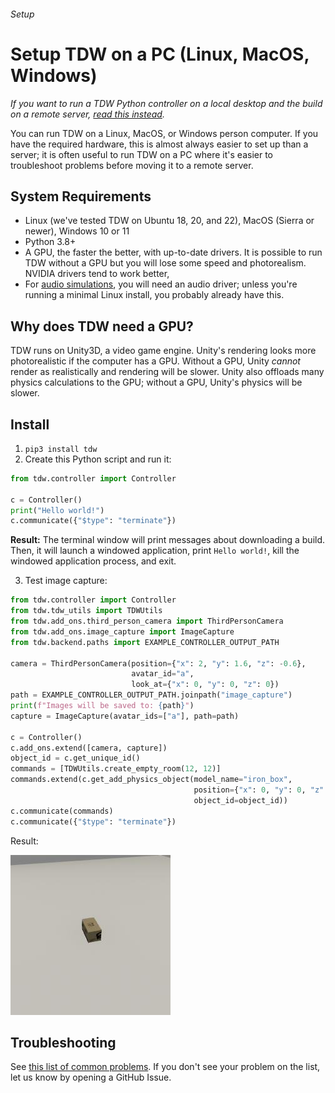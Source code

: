 ###### Setup

# Setup TDW on a PC (Linux, MacOS, Windows)

*If you want to run a TDW Python controller on a local desktop and the build on a remote server, [read this instead](pc_server.md).*

You can run TDW on a Linux, MacOS, or Windows person computer. If you have the required hardware, this is almost always easier to set up than a server; it is often useful to run TDW on a PC where it's easier to troubleshoot problems before moving it to a remote server. 

## System Requirements

- Linux (we've tested TDW on Ubuntu 18, 20, and 22), MacOS (Sierra or newer), Windows 10 or 11
- Python 3.8+
- A GPU, the faster the better, with up-to-date drivers. It is possible to run TDW without a GPU but you will lose some speed and photorealism. NVIDIA drivers tend to work better,
- For [audio simulations](../audio/overview.md), you will need an audio driver; unless you're running a minimal Linux install, you probably already have this.

## Why does TDW need a GPU?

TDW runs on Unity3D, a video game engine. Unity's rendering looks more photorealistic if the computer has a GPU. Without a GPU, Unity *cannot* render as realistically and rendering will be slower. Unity also offloads many physics calculations to the GPU; without a GPU, Unity's physics will be slower.

## Install

1. `pip3 install tdw`
2. Create this Python script and run it:

```python
from tdw.controller import Controller

c = Controller()
print("Hello world!")
c.communicate({"$type": "terminate"})
```

**Result:** The terminal window will print messages about downloading a build. Then, it will launch a windowed application, print `Hello world!`, kill the windowed application process, and exit.

3. Test image capture:

```python
from tdw.controller import Controller
from tdw.tdw_utils import TDWUtils
from tdw.add_ons.third_person_camera import ThirdPersonCamera
from tdw.add_ons.image_capture import ImageCapture
from tdw.backend.paths import EXAMPLE_CONTROLLER_OUTPUT_PATH

camera = ThirdPersonCamera(position={"x": 2, "y": 1.6, "z": -0.6},
                           avatar_id="a",
                           look_at={"x": 0, "y": 0, "z": 0})
path = EXAMPLE_CONTROLLER_OUTPUT_PATH.joinpath("image_capture")
print(f"Images will be saved to: {path}")
capture = ImageCapture(avatar_ids=["a"], path=path)

c = Controller()
c.add_ons.extend([camera, capture])
object_id = c.get_unique_id()
commands = [TDWUtils.create_empty_room(12, 12)]
commands.extend(c.get_add_physics_object(model_name="iron_box",
                                         position={"x": 0, "y": 0, "z": 0},
                                         object_id=object_id))
c.communicate(commands)
c.communicate({"$type": "terminate"})
```

Result:

![](images/box.jpg)

##  Troubleshooting

See [this list of common problems](../troubleshooting/common_errors.md). If you don't see your problem on the list, let us know by opening a GitHub Issue.

